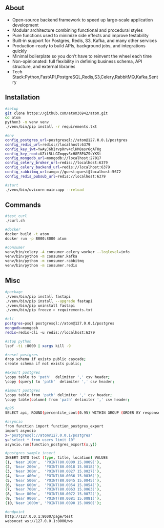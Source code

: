 ## About
- Open-source backend framework to speed up large-scale application development  
- Modular architecture combining functional and procedural styles  
- Pure functions used to minimize side effects and improve testability  
- Built-in support for Postgres, Redis, S3, Kafka, and many other services  
- Production-ready to build APIs, background jobs, and integrations quickly  
- Minimal boilerplate so you don’t have to reinvent the wheel each time  
- Non-opinionated: full flexibility in defining business schema, API structure, and external libraries
- Tech Stack:Python,FastAPI,PostgreSQL,Redis,S3,Celery,RabbitMQ,Kafka,Sentry




## Installation
```bash
#setup
git clone https://github.com/atom36942/atom.git
cd atom
python3 -m venv venv
./venv/bin/pip install -r requirements.txt

#env
config_postgres_url=postgresql://atom@127.0.0.1/postgres
config_redis_url=redis://localhost:6379
config_key_jwt=YwAyJ6hIrvpRrv4clHM8asr6gATOg
config_key_root=UZit5LLGZmqqvScH8E8PAZSsYKSt
config_mongodb_url=mongodb://localhost:27017
config_celery_broker_url=redis://localhost:6379
config_celery_backend_url=redis://localhost:6379
config_rabbitmq_url=amqp://guest:guest@localhost:5672
config_redis_pubsub_url=redis://localhost:6379

#start
./venv/bin/uvicorn main:app --reload
```



## Commands
```bash
#test curl
./curl.sh

#docker
docker build -t atom .
docker run -p 8000:8000 atom

#consumer
venv/bin/celery -A consumer.celery worker --loglevel=info
venv/bin/python -m consumer.kafka
venv/bin/python -m consumer.rabbitmq
venv/bin/python -m consumer.redis
```




## Misc
```bash
#package
./venv/bin/pip install fastapi
./venv/bin/pip install --upgrade fastapi
./venv/bin/pip uninstall fastapi
./venv/bin/pip freeze > requirements.txt

#cli
postgres=psql postgresql://atom@127.0.0.1/postgres
mongodb=mongosh
redis=redis-cli -u redis://localhost:6379

#stop python
lsof -ti :8000 | xargs kill -9

#reset postgres                    
drop schema if exists public cascade;
create schema if not exists public;

#export postgres
\copy table to 'path'  delimiter ',' csv header;
\copy (query) to 'path'  delimiter ',' csv header;

#import postgres       
\copy table from 'path' delimiter ',' csv header;
\copy table(column) from 'path' delimiter ',' csv header;

#p95
SELECT api, ROUND(percentile_cont(0.95) WITHIN GROUP (ORDER BY response_time_ms)::numeric, 2) AS p95_response_time FROM log_api WHERE created_at >= CURRENT_DATE - INTERVAL '7 days' GROUP BY api ORDER BY p95_response_time DESC;

#asyncio
from function import function_postgres_export
import asyncio
x="postgresql://atom@127.0.0.1/postgres"
y="select * from users limit 10"
asyncio.run(function_postgres_export(x,y))

#postgres sample insert
INSERT INTO test (type, title, location) VALUES
(1, 'Near 100m',  'POINT(80.0009 15.0009)'),
(2, 'Near 200m',  'POINT(80.0018 15.0018)'),
(3, 'Near 300m',  'POINT(80.0027 15.0027)'),
(4, 'Near 400m',  'POINT(80.0036 15.0036)'),
(5, 'Near 500m',  'POINT(80.0045 15.0045)'),
(6, 'Near 600m',  'POINT(80.0054 15.0054)'),
(7, 'Near 700m',  'POINT(80.0063 15.0063)'),
(8, 'Near 800m',  'POINT(80.0072 15.0072)'),
(9, 'Near 900m',  'POINT(80.0081 15.0081)'),
(10,'Near 1000m', 'POINT(80.0090 15.0090)');

#endpoint
http://127.0.0.1:8000/page/test
websocat ws://127.0.0.1:8000/ws
```
